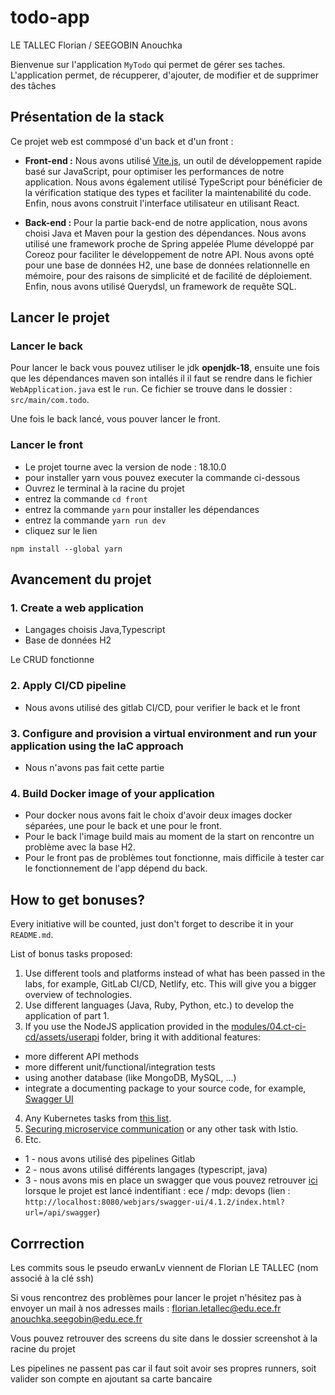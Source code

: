 todo-app
=============

LE TALLEC Florian / SEEGOBIN Anouchka

Bienvenue sur l'application `MyTodo` qui permet de gérer ses taches.
L'application permet, de récupperer, d'ajouter, de modifier et de supprimer des tâches

Présentation de la stack
--------------------
Ce projet web est commposé d'un back et d'un front :

- **Front-end :** Nous avons utilisé [Vite.js](https://vitejs.dev/), un outil de développement rapide basé sur
  JavaScript, pour optimiser les performances de notre application. Nous avons également utilisé TypeScript pour
  bénéficier de la vérification statique des types et faciliter la maintenabilité du code. Enfin, nous avons construit
  l'interface utilisateur en utilisant React.


- **Back-end :** Pour la partie back-end de notre application, nous avons choisi Java et Maven pour la gestion des
  dépendances. Nous avons utilisé une framework proche de Spring appelée Plume développé par Coreoz pour faciliter le
  développement de
  notre API. Nous avons opté pour une base de données H2, une base de données relationnelle en mémoire, pour des raisons
  de simplicité et de facilité de déploiement. Enfin, nous avons utilisé Querydsl, un framework de requête SQL.

Lancer le projet
--------------------

### Lancer le back

Pour lancer le back vous pouvez utiliser le jdk **openjdk-18**, ensuite une fois que les dépendances maven son intallés
il
il faut se rendre dans le fichier `WebApplication.java` est le `run`. Ce fichier se trouve dans le dossier :
`src/main/com.todo`.

Une fois le back lancé, vous pouver lancer le front.

### Lancer le front

- Le projet tourne avec la version de node : 18.10.0
- pour installer yarn vous pouvez executer la commande ci-dessous
- Ouvrez le terminal à la racine du projet
- entrez la commande `cd front`
- entrez la commande `yarn` pour installer les dépendances
- entrez la commande `yarn run dev`
- cliquez sur le lien

```
npm install --global yarn
```

Avancement du projet
--------------------

### 1. Create a web application

- Langages choisis Java,Typescript
- Base de données H2

Le CRUD fonctionne

### 2. Apply CI/CD pipeline

- Nous avons utilisé des gitlab CI/CD, pour verifier le back et le front

### 3. Configure and provision a virtual environment and run your application using the IaC approach

- Nous n'avons pas fait cette partie

### 4. Build Docker image of your application

- Pour docker nous avons fait le choix d'avoir deux images docker séparées, une pour le back et une pour le front.
- Pour le back l'image build mais au moment de la start on rencontre un problème avec la base H2.
- Pour le front pas de problèmes tout fonctionne, mais difficile à tester car le fonctionnement de l'app dépend du back.

## How to get bonuses?

Every initiative will be counted, just don't forget to describe it in your `README.md`.

List of bonus tasks proposed:

1. Use different tools and platforms instead of what has been passed in the labs, for example, GitLab CI/CD, Netlify,
   etc. This will give you a bigger overview of technologies.
2. Use different languages (Java, Ruby, Python, etc.) to develop the application of part 1.
3. If you use the NodeJS application provided in
   the [modules/04.ct-ci-cd/assets/userapi](modules/04.ct-ci-cd/assets/userapi) folder, bring it with additional
   features:

- more different API methods
- more different unit/functional/integration tests
- using another database (like MongoDB, MySQL, ...)
- integrate a documenting package to your source code, for
  example, [Swagger UI](https://www.npmjs.com/package/express-swagger-generator)

4. Any Kubernetes tasks from [this list](https://kubernetes.io/docs/tasks/).
5. [Securing microservice communication](https://istio.io/latest/docs/tasks/security/) or any other task with Istio.
6. Etc.

- 1 - nous avons utilisé des pipelines Gitlab
- 2 - nous avons utilisé différents langages (typescript, java)
- 3 - nous avons mis en place un swagger que vous pouvez
  retrouver [ici](http://localhost:8080/webjars/swagger-ui/4.1.2/index.html?url=/api/swagger) lorsque le projet est
  lancé
  indentifiant : ece / mdp: devops
  (lien : `http://localhost:8080/webjars/swagger-ui/4.1.2/index.html?url=/api/swagger`)

Corrrection
--------------------
Les commits sous le pseudo erwanLv viennent de Florian LE TALLEC (nom associé à la clé ssh)

Si vous rencontrez des problèmes pour lancer le projet n'hésitez pas à envoyer un mail à nos adresses mails :
florian.letallec@edu.ece.fr
anouchka.seegobin@edu.ece.fr

Vous pouvez retrouver des screens du site dans le dossier screenshot à la racine du projet

Les pipelines ne passent pas car il faut soit avoir ses propres runners, soit valider son compte en ajoutant sa carte
bancaire
